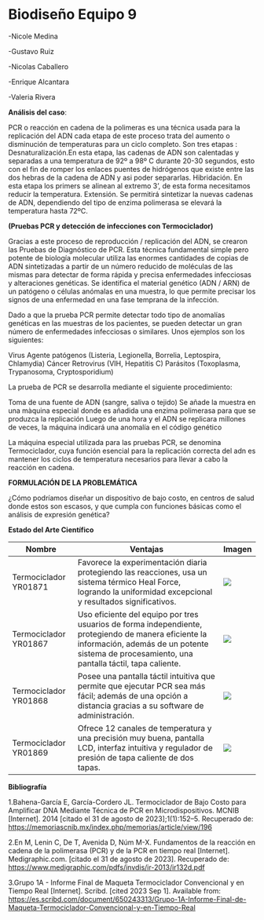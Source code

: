 # Biodiseño Equipo 9

-Nicole Medina

-Gustavo Ruiz

-Nicolas Caballero

-Enrique Alcantara

-Valeria Rivera

**Análisis del caso**:

PCR o reacción en cadena de la polimeras es una técnica usada para la replicación del ADN cada etapa de este proceso trata del aumento o disminución de temperaturas para un ciclo completo. Son tres etapas : 
Desnaturalización.En esta etapa, las cadenas de ADN son calentadas y separadas a una temperatura de 92º a 98º C durante 20-30 segundos, esto con el fin de romper los enlaces puentes de hidrógenos que existe entre las dos hebras de la cadena de ADN y asi poder separarlas.
Hibridación. En esta etapa los primers se alinean al extremo 3’, de esta forma necesitamos reducir la temperatura.
Extensión. Se permitirá sintetizar la nuevas cadenas de ADN, dependiendo del tipo de enzima polimerasa se elevará la temperatura hasta 72ºC.



**(Pruebas PCR y detección de infecciones con Termociclador)**

Gracias a este proceso de reproducción / replicación del ADN, se crearon las Pruebas de Diagnóstico de PCR. Esta técnica fundamental simple pero potente de biología molecular utiliza las enormes cantidades de copias de ADN sintetizadas a partir de un número reducido de moléculas de las mismas para detectar de forma rápida y precisa enfermedades infecciosas y alteraciones genéticas. Se identifica el material genético (ADN / ARN) de un patógeno o células anómalas en una muestra, lo que permite precisar los signos de una enfermedad en una fase temprana de la infección.

Dado a que la prueba PCR permite detectar todo tipo de anomalías genéticas en las muestras de los pacientes, se pueden detectar un gran número de enfermedades infecciosas o similares. Unos ejemplos son los siguientes:

Virus
Agente patógenos (Listeria, Legionella, Borrelia, Leptospira, Chlamydia)
Cáncer
Retrovirus (VIH, Hepatitis C)
Parásitos (Toxoplasma, Trypanosoma, Cryptosporidium)

La prueba de PCR se desarrolla mediante el siguiente procedimiento:

Toma de una fuente de ADN (sangre, saliva o tejido)
Se añade la muestra en una màquina especial donde es añadida una enzima polimerasa para que se produzca la replicación
Luego de una hora y el ADN se replicara millones de veces, la máquina indicará una anomalía en el código genético

La máquina especial utilizada para las pruebas PCR, se denomina Termociclador, cuya función esencial para la replicación correcta del adn es mantener los ciclos de temperatura necesarios para llevar a cabo la reacción en cadena. 


**FORMULACIÓN DE LA PROBLEMÁTICA**

¿Cómo podríamos diseñar un dispositivo de bajo costo, en centros de salud donde estos son escasos, y que cumpla con funciones básicas como el análisis de expresión genética?

**Estado del Arte Científico**

| Nombre       |Ventajas                           | Imagen                     |
|--------------|-----------------------------------|----------------------------|
|Termociclador YR01871|Favorece la experimentación diaria protegiendo las reacciones, usa un sistema térmico Heal Force, logrando la uniformidad excepcional y resultados significativos.|![](https://kalstein.com.pe/wp-content/uploads/2022/12/YR01871.jpg)|
|Termociclador YR01867|Uso eficiente del equipo por tres usuarios de forma independiente, protegiendo de manera eficiente la información, además de un potente sistema de procesamiento, una pantalla táctil, tapa caliente.|![](https://ef6ythi22o5.exactdn.com/wp-content/uploads/2022/12/YR01867-Kalstein-K.jpg?strip=all&lossy=1&ssl=1)| 
|Termociclador YR01868|Posee una pantalla táctil intuitiva que permite que ejecutar PCR sea más fácil; además de una opción a distancia gracias a su software de administración.|![](https://kalstein.com.mx/wp-content/uploads/2022/12/YR01868-IMG.jpg)|
|Termociclador YR01869| Ofrece 12 canales de temperatura y una precisión muy buena, pantalla LCD, interfaz intuitiva y regulador de presión de tapa caliente de dos tapas.|![](https://kalstein.com.mx/wp-content/uploads/2022/12/YR01869-IMG.jpg)|

**Bibliografía**

1.Bahena-García E, García-Cordero JL. Termociclador de Bajo Costo para Amplificar DNA Mediante Técnica de PCR en Microdispositivos. MCNIB [Internet]. 2014 [citado el 31 de agosto de 2023];1(1):152–5. Recuperado de: https://memoriascnib.mx/index.php/memorias/article/view/196

2.En M, Lenin C, De T, Avenida D, Núm M-X. Fundamentos de la reacción en cadena de la polimerasa (PCR) y de la PCR en tiempo real [Internet]. Medigraphic.com. [citado el 31 de agosto de 2023]. Recuperado de: https://www.medigraphic.com/pdfs/invdis/ir-2013/ir132d.pdf  

3.Grupo 1A - Informe Final de Maqueta Termociclador Convencional y en Tiempo Real [Internet]. Scribd. [cited 2023 Sep 1]. Available from: https://es.scribd.com/document/650243313/Grupo-1A-Informe-Final-de-Maqueta-Termociclador-Convencional-y-en-Tiempo-Real
